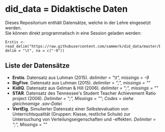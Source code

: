 # did_data = Didaktische Daten  
Dieses Repositorium enthält Datensätze, welche in der Lehre eingesetzt werden.  
Sie können direkt programmatisch in eine Session geladen werden:  

    Erstis <- read_delim("https://raw.githubusercontent.com/sammerk/did_data/master/Erstis.dat", delim = "\t", na = c("-9"))

## Liste der Datensätze
* __Erstis__. Datensatz aus Luhman (2015). _delimiter = "\t", missings = -9_
* __BigFive__. Datensatz aus Luhman (2015). _delimiter = ";", missings = ""_
* __KidIQ__. Datensatz aus Gelman & Hill (2006). _delimiter = ";", missings = ""_
* __STAR__. Datensatz des Tennessee's Student Teacher Achievement Ratio project (2006). _Delimiter = ";", Missings = ""; Codes = siehe gleichnamige .sav-Datei_
* __VertEig__. Simulierter Datensatz einer Selbstevaluation von Unterrichtsqualität (Gruppen: Klasse, restliche Schule) zur Untersuchung von Verteilungseigenschaften und -effekten. _Delimiter = ";", Missings = ""_
